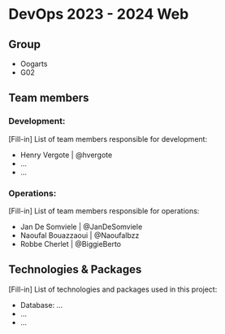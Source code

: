# DevOps 2023 - 2024 Web

## Group

- Oogarts
- G02

## Team members

### Development:

[Fill-in] List of team members responsible for development:

- Henry Vergote | @hvergote
- ...
- ...

### Operations:

[Fill-in] List of team members responsible for operations:

- Jan De Somviele | @JanDeSomviele
- Naoufal Bouazzaoui | @Naoufalbzz
- Robbe Cherlet | @BiggieBerto

## Technologies & Packages

[Fill-in] List of technologies and packages used in this project:

- Database: ...
- ...
- ...
